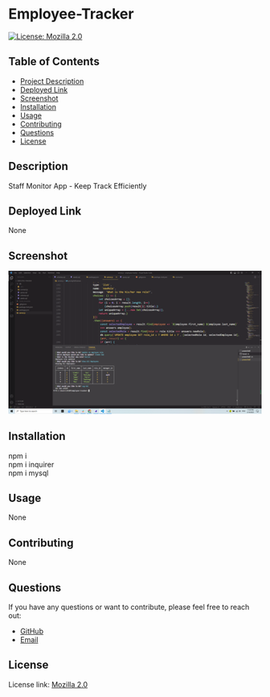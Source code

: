 
# Employee-Tracker

[![License: Mozilla 2.0](https://img.shields.io/badge/License-MPL_2.0-brightgreen.svg)](https://www.mozilla.org/en-US/MPL/2.0/)

## Table of Contents
- [Project Description](#description)
- [Deployed Link](#deployed-link)
- [Screenshot](#screenshot)
- [Installation](#installation)
- [Usage](#usage)
- [Contributing](#contributing)
- [Questions](#questions)
- [License](#license)

## Description
Staff Monitor App - Keep Track Efficiently

## Deployed Link
None

## Screenshot
![App Screenshot](https://github.com/Alien-oyi/module12-Employee-tracker/blob/main/db/imgs/Screenshot%20(168).png?raw=true)

## Installation
npm i<br />npm i inquirer<br />npm i mysql

## Usage
None

## Contributing
None

## Questions
If you have any questions or want to contribute, please feel free to reach out:

- [GitHub](https://github.com/Alien-oyi)
- [Email](mailto:daijinmin78@gmail.com)

## License
License link: [Mozilla 2.0](https://www.mozilla.org/en-US/MPL/2.0/)
